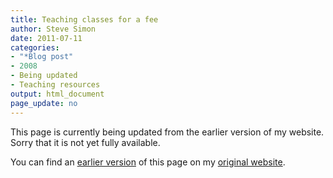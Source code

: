 ```yaml
---
title: Teaching classes for a fee
author: Steve Simon
date: 2011-07-11
categories:
- "*Blog post"
- 2008
- Being updated
- Teaching resources
output: html_document
page_update: no
---
```


This page is currently being updated from the earlier version of my website. Sorry that it is not yet fully available.

<!---More--->


You can find an [earlier version][sim1] of this page on my [original website][sim2].

[sim1]: http://www.pmean.com/08/TeachingClasses.html
[sim2]: http://www.pmean.com/original_site.html
